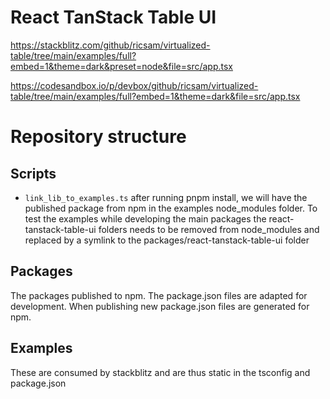 # React TanStack Table UI

https://stackblitz.com/github/ricsam/virtualized-table/tree/main/examples/full?embed=1&theme=dark&preset=node&file=src/app.tsx

https://codesandbox.io/p/devbox/github/ricsam/virtualized-table/tree/main/examples/full?embed=1&theme=dark&file=src/app.tsx


# Repository structure

## Scripts
* `link_lib_to_examples.ts` after running pnpm install, we will have the published package from npm in the examples node_modules folder. To test the examples while developing the main packages the react-tanstack-table-ui folders needs to be removed from node_modules and replaced by a symlink to the packages/react-tanstack-table-ui folder

## Packages
The packages published to npm. The package.json files are adapted for development. When publishing new package.json files are generated for npm.

## Examples
These are consumed by stackblitz and are thus static in the tsconfig and package.json